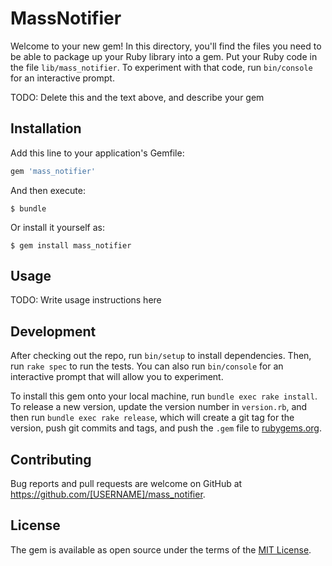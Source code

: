# MassNotifier

Welcome to your new gem! In this directory, you'll find the files you need to be able to package up your Ruby library into a gem. Put your Ruby code in the file `lib/mass_notifier`. To experiment with that code, run `bin/console` for an interactive prompt.

TODO: Delete this and the text above, and describe your gem

## Installation

Add this line to your application's Gemfile:

```ruby
gem 'mass_notifier'
```

And then execute:

    $ bundle

Or install it yourself as:

    $ gem install mass_notifier

## Usage

TODO: Write usage instructions here

## Development

After checking out the repo, run `bin/setup` to install dependencies. Then, run `rake spec` to run the tests. You can also run `bin/console` for an interactive prompt that will allow you to experiment.

To install this gem onto your local machine, run `bundle exec rake install`. To release a new version, update the version number in `version.rb`, and then run `bundle exec rake release`, which will create a git tag for the version, push git commits and tags, and push the `.gem` file to [rubygems.org](https://rubygems.org).

## Contributing

Bug reports and pull requests are welcome on GitHub at https://github.com/[USERNAME]/mass_notifier.

## License

The gem is available as open source under the terms of the [MIT License](http://opensource.org/licenses/MIT).
